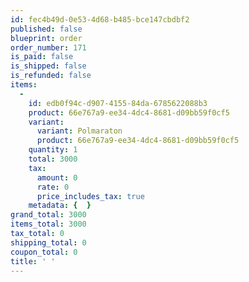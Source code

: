```yaml
---
id: fec4b49d-0e53-4d68-b485-bce147cbdbf2
published: false
blueprint: order
order_number: 171
is_paid: false
is_shipped: false
is_refunded: false
items:
  -
    id: edb0f94c-d907-4155-84da-6785622088b3
    product: 66e767a9-ee34-4dc4-8681-d09bb59f0cf5
    variant:
      variant: Polmaraton
      product: 66e767a9-ee34-4dc4-8681-d09bb59f0cf5
    quantity: 1
    total: 3000
    tax:
      amount: 0
      rate: 0
      price_includes_tax: true
    metadata: {  }
grand_total: 3000
items_total: 3000
tax_total: 0
shipping_total: 0
coupon_total: 0
title: ' '
---
```

